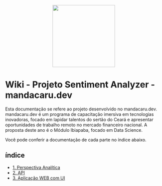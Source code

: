 <p align="center">

 <img width="200" src="https://mandacaru.dev/img/logo.png">

</p>

# Wiki - Projeto Sentiment Analyzer - mandacaru.dev

Esta documentação se refere ao projeto desenvolvido no mandacaru.dev. mandacaru.dev é um programa de capacitação imersiva em tecnologias inovadoras, focado em lapidar talentos do sertão do Ceará e apresentar oportunidades de trabalho remoto no mercado financeiro nacional. A proposta deste ano é o Módulo Ibiapaba, focado em Data Science.

Você pode conferir a documentação de cada parte no índice abaixo.

## índice

- [1. Perspectiva Analítica](https://github.com/eumateusdev/Data-Spectrum-mandacaru.dev/blob/main/analytical-perspective/data-analysis-documentation.md)
- [2. API](https://github.com/eumateusdev/Data-Spectrum-mandacaru.dev/blob/main/api/api-documentation.md)
- [3. Aplicação WEB com UI](https://github.com/eumateusdev/Data-Spectrum-mandacaru.dev/blob/main/front-end-sentiment-analyser/front-end-documentation.md)
